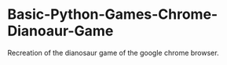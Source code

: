 # Basic-Python-Games-Chrome-Dianoaur-Game
Recreation of the dianosaur game of the google chrome browser.

